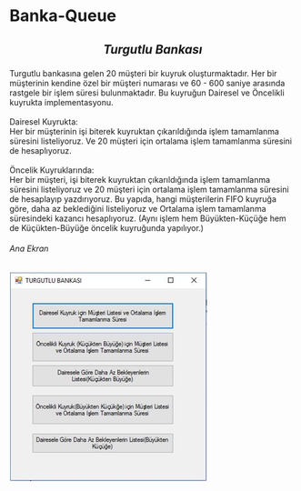 # Banka-Queue
## <p align="center"> *Turgutlu Bankası* </p>
Turgutlu bankasına gelen 20 müşteri bir kuyruk oluşturmaktadır. 
Her bir müşterinin kendine özel bir müşteri numarası ve 60 - 600 saniye arasında rastgele bir işlem süresi bulunmaktadır. 
Bu kuyruğun Dairesel ve Öncelikli kuyrukta implementasyonu.
<br/><br/>
Dairesel Kuyrukta:<br/>
Her bir müşterinin işi biterek kuyruktan çıkarıldığında işlem tamamlanma süresini listeliyoruz. Ve 20 müşteri için ortalama işlem tamamlanma süresini de hesaplıyoruz.
<br/><br/>Öncelik Kuyruklarında:<br/>
Her bir müşteri, işi biterek kuyruktan çıkarıldığında işlem tamamlanma süresini listeliyoruz ve 20 müşteri için ortalama işlem tamamlanma süresini de hesaplayıp yazdırıyoruz.
 Bu yapıda, hangi müşterilerin FIFO kuyruğa göre, daha az beklediğini listeliyoruz ve Ortalama işlem tamamlanma süresindeki kazancı hesaplıyoruz.
(Aynı işlem hem Büyükten-Küçüğe hem de Küçükten-Büyüğe öncelik kuyruğunda yapılıyor.)

###### *Ana Ekran*
![Ana Ekran](https://github.com/FatmaKaya/Banka-Queue/blob/master/images/anaEkran.JPG)

